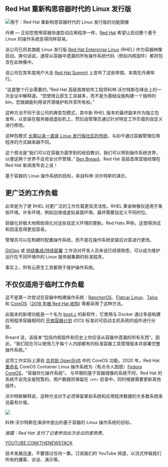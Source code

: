 ## Red Hat 重新构思容器时代的 Linux 发行版

![用于：Red Hat 重新构思容器时代的 Linux 发行版的功能图像](https://cdn.thenewstack.io/media/2024/05/0a999618-denver-bear-1024x658.jpg)

丹佛 — 正如您使用容器快速启动应用程序一样，[Red Hat](https://www.openshift.com/try?utm_content=inline+mention) 希望让启动整个基于 Linux 的操作系统变得同样容易。

该公司已将其旗舰 Linux 发行版 [Red Hat Enterprise Linux](https://thenewstack.io/red-hat-enterprise-linux-8-1-released-with-live-kernel-patching/) (RHEL) 作为容器映像启动。换句话说，通常从容器中遗漏的所有操作系统代码（例如内核固件）都将包含在此映像中。

该公司在其年度用户大会 [Red Hat Summit](https://www.redhat.com/en/summit) 上宣布了这些举措，本周在丹佛举行。

“这是整个行业需要的，”Red Hat 高级首席软件工程师科林·沃尔特斯在峰会上的一次会议中解释道。“您使用云原生工具越多，而不是为基础设施构建一个独特的 bin，您就越能利用该开源维护和共享所有权。”

这种方法不同于该公司的典型包模式，其中新 RHEL 版本的最终副本作为独立包发布，以安装在服务器或虚拟机上，然后由管理员通过针对特定工作负载的自定义进行修改。

这种包模式 [长期以来一直是 Linux 发行版社区的传统](https://thenewstack.io/linux-server-operating-systems-red-hat-enterprise-linux-and-beyond/)，与如今通过容器管理应用程序的方式越来越不同。

这个想法是“我们可以在容器方面学到的经验教训，我们可以带到操作系统世界，以便这两个世界不会完全分开管理，” [Ben Breard](https://www.redhat.com/en/authors/ben-breard)，Red Hat 高级首席营销经理在 Red Hat 新闻发布会上说！[](https://cdn.thenewstack.io/media/2024/05/983df5d9-red_hat-waters-02-1024x576.jpg)

基于容器的 Linux 操作系统的目标，来自科林·沃尔特斯的演示。

## 更广泛的工作负载

此举是为了使 RHEL 对更广泛的工作负载更具灵活性。RHEL 黄金映像仅适用于某些环境。许多环境，例如边缘或虚拟桌面环境，最终需要自定义不同的位。

容器化将极大地帮助简化对这些自定义环境的更新。Red Hats 声称，这使得测试和回滚变得更加容易。

管理员可以在构建时配置操作系统，而不是在操作系统安装后对其进行更改。

[GitOps](https://thenewstack.io/gitops-git-push-all-the-things/) 或 [持续集成/持续部署](https://thenewstack.io/ci-cd/) 工作流对开发人员来说已经很熟悉，可以成为维护运行在不同环境中的 Linux 服务器集群的标准程序。

事实上，所有云原生工具都用于维护操作系统。

## 不仅仅适用于临时工作负载

这不是第一次尝试在容器中构建操作系统：[RancherOS](https://thenewstack.io/rancher-labs-releases-rancheros-general-availability/)、[Flatcar Linux](https://thenewstack.io/tutorial-install-flatcar-container-linux-on-remote-bare-metal-servers/)、[Talos](https://thenewstack.io/3-immutable-operating-systems-bottlerocket-flatcar-and-talos-linux/) 和 [CoreOS](https://thenewstack.io/coreos-open-cloud-services/)（[2018 年被 Red Hat 收购](https://thenewstack.io/red-hat-will-acquire-coreos-greater-kubernetes-presence/)) 等都采用了这种方法。

此版本的新增功能是一个名为 [boot.c](https://github.com/containers/bootc) 的新软件，它使用与 Docker 通过多层构建应用程序容器相同的 [开放容器计划](https://thenewstack.io/open-container-initiative-launches-container-image-format-spec/) (OCI) 标准对可启动主机系统的组件进行分层。

Breard 说，该版本“包括内核固件和历史上你应该从容器中遗漏的所有东西”。因此，“我们现在可以使用几乎每个人内部都有的标准容器工具管理版本并部署完整操作系统。”

这项工作实际上源自 [合并到 OpenShift](https://thenewstack.io/coreos-says-red-hat-will-help-introduce-openshift-to-operators/) 中的 CoreOS 功能。2020 年，Red Hat [重命名](https://www.redhat.com/en/technologies/cloud-computing/openshift/what-was-coreos) CoreOS Container Linux 操作系统为（有点令人困惑）[Fedora CoreOS](https://fedoraproject.org/coreos/)，“容器优化操作系统”。
与早期的基于容器镜像的系统不同，Red Hat 的系统不会完全是短暂的。用户数据将保留在 `/etc` 目录中，同时根据需要更新其他组件。

沃尔特斯解释说，这种方法对于必须保留某些系统和应用程序数据的大多数系统来说最有价值。

![](https://cdn.thenewstack.io/media/2024/05/983df5d9-red_hat-waters-02-1024x576.jpg)

科林·沃尔特斯在演讲中提出的基于容器的 Linux 操作系统的目标。

*披露：Red Hat 支付了记者参加此次会议的差旅费。*

[YOUTUBE.COM/THENEWSTACK](https://youtube.com/thenewstack?sub_confirmation=1)

技术发展迅速，不要错过任何一集。订阅我们的 YouTube 频道，以流式传输我们所有的播客、访谈、演示等。